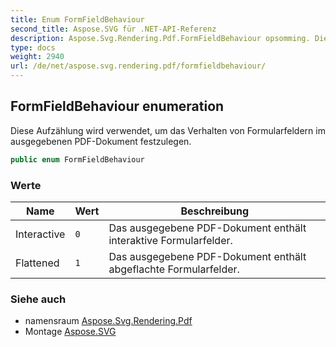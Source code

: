 ```yaml
---
title: Enum FormFieldBehaviour
second_title: Aspose.SVG für .NET-API-Referenz
description: Aspose.Svg.Rendering.Pdf.FormFieldBehaviour opsomming. Diese Aufzählung wird verwendet um das Verhalten von Formularfeldern im ausgegebenen PDFDokument festzulegen.
type: docs
weight: 2940
url: /de/net/aspose.svg.rendering.pdf/formfieldbehaviour/
---
```

## FormFieldBehaviour enumeration

Diese Aufzählung wird verwendet, um das Verhalten von Formularfeldern im ausgegebenen PDF-Dokument festzulegen.

```csharp
public enum FormFieldBehaviour
```

### Werte

| Name | Wert | Beschreibung |
| --- | --- | --- |
| Interactive | `0` | Das ausgegebene PDF-Dokument enthält interaktive Formularfelder. |
| Flattened | `1` | Das ausgegebene PDF-Dokument enthält abgeflachte Formularfelder. |

### Siehe auch

* namensraum [Aspose.Svg.Rendering.Pdf](../../aspose.svg.rendering.pdf/)
* Montage [Aspose.SVG](../../)


